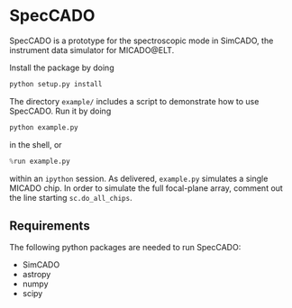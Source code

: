 # SpecCADO

SpecCADO is a prototype for the spectroscopic mode in SimCADO, the instrument data simulator for MICADO@ELT.

Install the package by doing
```sh
python setup.py install
```

The directory `example/` includes a script to demonstrate how to use SpecCADO. Run it by doing
```sh
python example.py
```
in the shell, or
```python
%run example.py
```
within an `ipython` session. As delivered, `example.py` simulates a single MICADO chip. In order to simulate the full focal-plane array, comment out the line starting `sc.do_all_chips`. 

## Requirements

The following python packages are needed to run SpecCADO:
* SimCADO
* astropy
* numpy
* scipy
